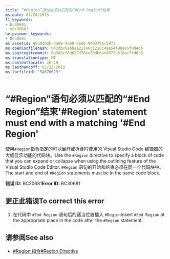 ```yaml
---
title: “#Region”语句必须以匹配的“#End Region”结束
ms.date: 07/20/2015
f1_keywords:
- bc30681
- vbc30681
helpviewer_keywords:
- BC30681
ms.assetid: 05a0402b-da68-4ab8-b6d6-940379bc5973
ms.openlocfilehash: b43dbc6abba121146c1216c49e54f98a65f0d4db
ms.sourcegitcommit: 6b308cf6d627d78ee36dbbae8972a310ac7fd6c8
ms.translationtype: MT
ms.contentlocale: zh-CN
ms.lasthandoff: 01/23/2019
ms.locfileid: "54670623"
---
```

# <a name="region-statement-must-end-with-a-matching-end-region"></a><span data-ttu-id="8807c-102">“#Region”语句必须以匹配的“#End Region”结束</span><span class="sxs-lookup"><span data-stu-id="8807c-102">'#Region' statement must end with a matching '#End Region'</span></span>
<span data-ttu-id="8807c-103">使用`#Region`指令指定的可以展开或折叠时使用的 Visual Studio Code 编辑器的大纲显示功能的代码块。</span><span class="sxs-lookup"><span data-stu-id="8807c-103">Use the `#Region` directive to specify a block of code that you can expand or collapse when using the outlining feature of the Visual Studio Code Editor.</span></span> <span data-ttu-id="8807c-104">`#Region` 语句的开始和结束必须在同一个代码块中。</span><span class="sxs-lookup"><span data-stu-id="8807c-104">The start and end of `#Region` statements must be in the same code block.</span></span>  
  
 <span data-ttu-id="8807c-105">**错误 ID:** BC30681</span><span class="sxs-lookup"><span data-stu-id="8807c-105">**Error ID:** BC30681</span></span>  
  
## <a name="to-correct-this-error"></a><span data-ttu-id="8807c-106">更正此错误</span><span class="sxs-lookup"><span data-stu-id="8807c-106">To correct this error</span></span>  
  
1.  <span data-ttu-id="8807c-107">在代码中 `#End Region` 语句后的适当位置插入 `#Region`</span><span class="sxs-lookup"><span data-stu-id="8807c-107">Insert `#End Region` at the appropriate place in the code after the `#Region` statement.</span></span>  
  
## <a name="see-also"></a><span data-ttu-id="8807c-108">请参阅</span><span class="sxs-lookup"><span data-stu-id="8807c-108">See also</span></span>
- [<span data-ttu-id="8807c-109">#Region 指令</span><span class="sxs-lookup"><span data-stu-id="8807c-109">#Region Directive</span></span>](../../visual-basic/language-reference/directives/region-directive.md)
